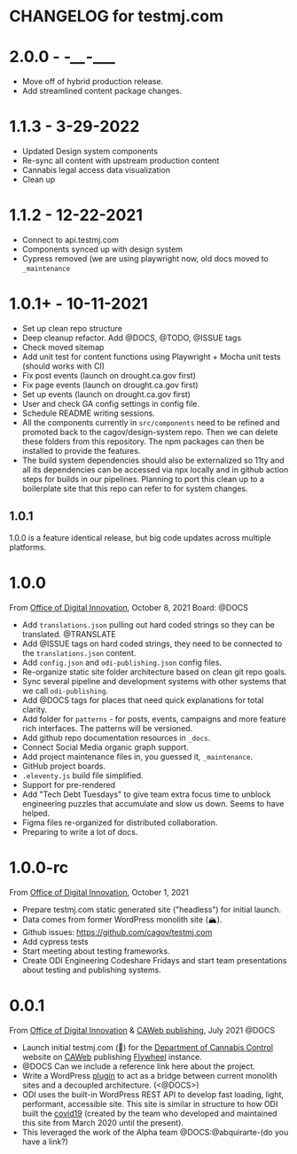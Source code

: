 # CHANGELOG for testmj.com

# 2.0.0 - _-__-____
* Move off of hybrid production release.
* Add streamlined content package changes.

# 1.1.3 - 3-29-2022
* Updated Design system components
* Re-sync all content with upstream production content
* Cannabis legal access data visualization
* Clean up

# 1.1.2 - 12-22-2021
* Connect to api.testmj.com
* Components synced up with design system
* Cypress removed (we are using playwright now, old docs moved to `_maintenance`

# 1.0.1+ - 10-11-2021
* Set up clean repo structure
* Deep cleanup refactor. Add @DOCS, @TODO, @ISSUE tags
* Check moved sitemap
* Add unit test for content functions using Playwright + Mocha unit tests (should works with CI)
* Fix post events (launch on drought.ca.gov first)
* Fix page events (launch on drought.ca.gov first)
* Set up events (launch on drought.ca.gov first)
* User and check GA config settings in config file.
* Schedule README writing sessions.
* All the components currently in `src/components` need to be refined and promoted back to the cagov/design-system repo. Then we can delete these folders from this repository. The npm packages can then be installed to provide the features.
* The build system dependencies should also be externalized so 11ty and all its dependencies can be accessed via npx locally and in github action steps for builds in our pipelines. Planning to port this clean up to a boilerplate site that this repo can refer to for system changes.

## 1.0.1
1.0.0 is a feature identical release, but big code updates across multiple platforms.

# 1.0.0
From [Office of Digital Innovation](https://digital.ca.gov), October 8, 2021
Board: @DOCS
* Add `translations.json` pulling out hard coded strings so they can be translated. @TRANSLATE
* Add @ISSUE tags on hard coded strings, they need to be connected to the `translations.json` content.
* Add `config.json` and `odi-publishing.json` config files.
* Re-organize static site folder architecture based on clean git repo goals.
* Sync several pipeline and development systems with other systems that we call `odi-publishing`.
* Add @DOCS tags for places that need quick explanations for total clarity.
* Add folder for `patterns` - for posts, events, campaigns and more feature rich interfaces. The patterns will be versioned.
* Add github repo documentation resources in `_docs`.
* Connect Social Media organic graph support.
* Add project maintenance files in, you guessed it, `_maintenance`.
* GitHub project boards.
* `.eleventy.js` build file simplified.
* Support for pre-rendered
* Add "Tech Debt Tuesdays" to give team extra focus time to unblock engineering puzzles that accumulate and slow us down. Seems to have helped.
* Figma files re-organized for distributed collaboration. 
* Preparing to write a lot of docs.

# 1.0.0-rc
From [Office of Digital Innovation](https://digital.ca.gov), October 1, 2021
* Prepare testmj.com static generated site ("headless") for initial launch. 
* Data comes from former WordPress monolith site (🏔).
* Github issues: https://github.com/cagov/testmj.com
* Add cypress tests
* Start meeting about testing frameworks.
* Create ODI Engineering Codeshare Fridays and start team presentations about testing and publishing systems. 

# 0.0.1
From [Office of Digital Innovation](https://digital.ca.gov) & [CAWeb publishing](https://caweb.cdt.ca.gov/), July 2021 @DOCS
* Launch initial testmj.com (🍃) for the [Department of Cannabis Control](https://testmj.com) website on [CAWeb](https://caweb.cdt.ca.gov/) publishing [Flywheel](https://getflywheel.com/) instance.
* @DOCS Can we include a reference link here about the project.
* Write a WordPress [plugin](https://github.com/ca-design-system-gutenberg-blocks) to act as a bridge between current monolith sites and a decoupled architecture. (<@DOCS>) 
* ODI uses the built-in WordPress REST API to develop fast loading, light, performant, accessible site. This site is similar in structure to how ODI built the [covid19](https://covid19.ca.gov) (created by the team who developed and maintained this site from March 2020 until the present). 
* This leveraged the work of the Alpha team @DOCS:@abquirarte-(do you have a link?)
